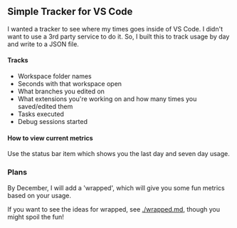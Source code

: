 ## Simple Tracker for VS Code

I wanted a tracker to see where my times goes inside of VS Code. I didn't want to use a 3rd party service to do it. So, I built this to track usage by day and write to a JSON file.

#### Tracks

* Workspace folder names
* Seconds with that workspace open
* What branches you edited on
* What extensions you're working on and how many times you saved/edited them
* Tasks executed
* Debug sessions started

#### How to view current metrics

Use the status bar item which shows you the last day and seven day usage.

### Plans

By December, I will add a 'wrapped', which will give you some fun metrics based on your usage.

If you want to see the ideas for wrapped, see [./wrapped.md](./wrapped.md), though you might spoil the fun!